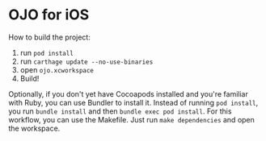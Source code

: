 # OJO for iOS

How to build the project:

1. run `pod install`
1. run `carthage update --no-use-binaries`
1. open `ojo.xcworkspace`
1. Build!

Optionally, if you don't yet have Cocoapods installed and you're familiar with Ruby, you can use Bundler to install it. Instead of running `pod install`, you run `bundle install` and then `bundle exec pod install`. For this workflow, you can use the Makefile. Just run `make dependencies` and open the workspace.
